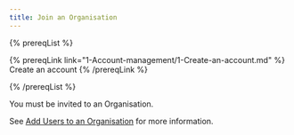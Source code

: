 ```yaml
---
title: Join an Organisation
---
```


{% prereqList %}

{% prereqLink link="1-Account-management/1-Create-an-account.md" %}
Create an account
{% /prereqLink %}

{% /prereqList %}

You must be invited to an Organisation.

See [Add Users to an Organisation](2-Organisation-management/3-Add-Users-to-an-Organisation.md) for more information.
